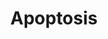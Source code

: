 ---
annotations:
- type: Pathway Ontology
  value: apoptotic cell death pathway
authors:
- MaintBot
- Mkutmon
description: Apoptosis is a distinct form of cell death that is functionally and morphologically
  different from necrosis. Nuclear chromatin condensation, cytoplasmic shrinking,
  dilated endoplasmic reticulum, and membrane blebbing characterize apoptosis in general.
  Mitochondria remain morphologically unchanged. In 1972 Kerr et al introduced the
  concept of apoptosis as a distinct form of "cell-death", and the mechanisms of various
  apoptotic pathways are still being revealed today.
last-edited: 2016-07-15
organisms:
- Pan troglodytes
redirect_from:
- /index.php/Pathway:WP901
- /instance/WP901
schema-jsonld:
- '@context': https://schema.org/
  '@id': https://wikipathways.github.io/pathways/WP901.html
  '@type': Dataset
  creator:
    '@type': Organization
    name: WikiPathways
  description: Apoptosis is a distinct form of cell death that is functionally and
    morphologically different from necrosis. Nuclear chromatin condensation, cytoplasmic
    shrinking, dilated endoplasmic reticulum, and membrane blebbing characterize apoptosis
    in general. Mitochondria remain morphologically unchanged. In 1972 Kerr et al
    introduced the concept of apoptosis as a distinct form of "cell-death", and the
    mechanisms of various apoptotic pathways are still being revealed today.
  keywords:
  - BCL2L11
  - TNFRSF1B
  - LOC464876
  - IKBKG
  - CASP1
  - IRF1
  - FAS
  - IGF2
  - LTA
  - LOC742172
  - DFFB
  - BID
  - IRF4
  - FASLG
  - NFKB1
  - BBC3
  - TP53
  - NFKBIB
  - CASP4
  - BCL2
  - AKT1
  - MYC
  - MAPK10
  - BAD
  - TNFSF10
  - HELLS
  - TNFRSF21
  - CASP11
  - CDKN2A
  - PRF1
  - APAF1
  - CASP9
  - TP73
  - IKBKB
  - BIRC2
  - CASP7
  - NFKBIA
  - CYCT
  - CFLAR
  - RIPK1
  - TNF
  - TRAF1
  - CYCS
  - CASP8
  - IRF5
  - IGF1
  - CASP6
  - PMAIP1
  - IRF3
  - RELA
  - CASP3
  - DFFA
  - TP63
  - BIRC5
  - JUN
  - BCL2L1
  - MAP2K4
  - DIABLO
  - PIK3R1
  - BAK1
  - CASP2
  - MDM2
  - CRADD
  - NFKBIE
  - IGF1R
  - TRADD
  - BNIP3L
  - TNFRSF1A
  - TRAF3
  - TNFRSF25
  - LOC100614689
  - IRF2
  - CHUK
  - GZMB
  - LOC100611631
  - FADD
  - IRF6
  - XIAP
  - MAP3K1
  - BIRC3
  - IRF7
  - MCL1
  - BAX
  - CASP10
  - TNFRSF10B
  license: CC0
  name: Apoptosis
seo: CreativeWork
title: Apoptosis
wpid: WP901
---
